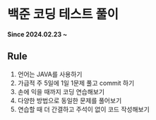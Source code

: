 <h1>백준 코딩 테스트 풀이</h1>
<b>Since 2024.02.23 ~ </b>

<h2>Rule</h2>
<ol type="1">
  <li>언어는 JAVA를 사용하기</li>
  <li>가급적 주 5일에 1일 1문제 풀고 commit 하기</li>
  <li>손에 익을 때까지 코딩 연습해보기</li>
  <li>다양한 방법으로 동일한 문제를 풀어보기</li>
  <li>연습할 때 더 간결하고 주석이 없이 코드 작성해보기</li>
</ol>
